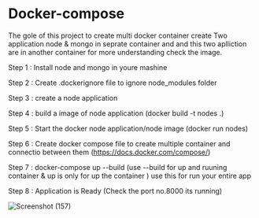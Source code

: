 # Docker-compose

The gole of this project to create multi docker container create Two application  node & mongo in seprate container and and this two aplliction are in another container
for more understanding check the image.


Step 1 : Install node and mongo in youre mashine


Step 2 : Create .dockerignore file to ignore node_modules folder


Step 3 : create a node application


Step 4 : build a image of node application (docker build -t nodes .)


Step 5 : Start the docker node application/node image (docker run nodes)


Step 6 : Create docker compose file to create multiple container and connectio between them (https://docs.docker.com/compose/)


Step 7 : docker-compose up --build (use --build for up and ruuning container  & up is only for up the container ) use this for run your entire app


Step 8 : Application is Ready (Check the port no.8000 its running)



![Screenshot (157)](https://user-images.githubusercontent.com/85119097/193325149-b79e0a88-9672-47af-8b36-36d23da9fd59.png)
